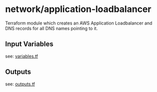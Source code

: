 # network/application-loadbalancer 

Terraform module which creates an AWS Application Loadbalancer and DNS records for all DNS names pointing to it.

## Input Variables

see: [variables.tf](variables.tf)

## Outputs

see: [outputs.tf](outputs.tf)
